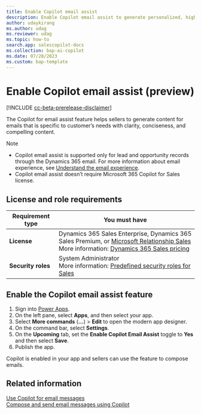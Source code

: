 ```yaml
---
title: Enable Copilot email assist
description: Enable Copilot email assist to generate personalized, high-quality emails tailored to specific needs.
author: udaykirang
ms.author: udag
ms.reviewer: udag
ms.topic: how-to 
search.app: salescopilot-docs
ms.collection: bap-ai-copilot 
ms.date: 07/28/2023
ms.custom: bap-template 
---
```


# Enable Copilot email assist (preview)

[!INCLUDE [cc-beta-prerelease-disclaimer](../includes/cc-beta-prerelease-disclaimer.md)]

The Copilot for email assist feature helps sellers to generate content for emails that is specific to customer’s needs with clarity, conciseness, and compelling content.

> [!NOTE]
> - Copilot email assist is supported only for lead and opportunity records through the Dynamics 365 email. For more information about email experience, see [Understand the email experience](/power-apps/user/view-create-email).
> - Copilot email assist doesn’t require Microsoft 365 Copilot for Sales license.

## License and role requirements

| Requirement type | You must have |
|-----------------------|---------|
| **License** | Dynamics 365 Sales Enterprise, Dynamics 365 Sales Premium, or [Microsoft Relationship Sales](https://dynamics.microsoft.com/sales/relationship-sales/)<br>More information: [Dynamics 365 Sales pricing](https://dynamics.microsoft.com/sales/pricing/) |
| **Security roles** | System Administrator<br>More information: [Predefined security roles for Sales](security-roles-for-sales.md) |

## Enable the Copilot email assist feature

1.	Sign into [Power Apps](https://make.powerapps.com/).
2.	On the left pane, select **Apps**, and then select your app.
3.	Select **More commands** (**...**) > **Edit** to open the modern app designer.
4.	On the command bar, select **Settings**.
5.	On the **Upcoming** tab, set the **Enable Copilot Email Assist** toggle to **Yes** and then select **Save**.
6.	Publish the app.

Copilot is enabled in your app and sellers can use the feature to compose emails. 

## Related information

[Use Copilot for email messages](use-copilot-email.md)  
[Compose and send email messages using Copilot](compose-send-email-copilot.md)
